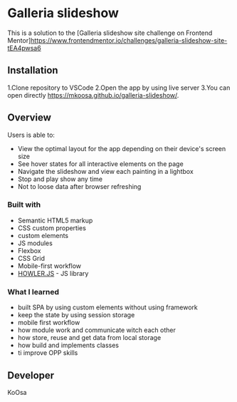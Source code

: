 # Galleria slideshow

This is a solution to the [Galleria slideshow site challenge on Frontend Mentor]<https://www.frontendmentor.io/challenges/galleria-slideshow-site-tEA4pwsa6>

## Installation

1.Clone repository to VSCode
2.Open the app by using live server
3.You can open directly <https://mkoosa.github.io/galleria-slideshow/>.

## Overview

Users is able to:

- View the optimal layout for the app depending on their device's screen size
- See hover states for all interactive elements on the page
- Navigate the slideshow and view each painting in a lightbox
- Stop and play show any time
- Not to loose data after browser refreshing
  
### Built with

- Semantic HTML5 markup
- CSS custom properties
- custom elements
- JS modules
- Flexbox
- CSS Grid
- Mobile-first workflow
- [HOWLER.JS](https://howlerjs.com/) - JS library

### What I learned

- built SPA by using custom elements without using framework
- keep the state by using session storage
- mobile first workflow
- how module work and communicate witch each other
- how store, reuse and get data from local storage
- how build and implements classes
- ti improve OPP skills

## Developer

KoOsa
